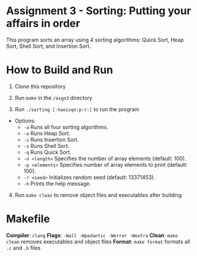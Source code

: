# Assignment 3 - Sorting: Putting your affairs in order

  

This program sorts an array using 4 sorting algorithms: Quick Sort, Heap Sort, Shell Sort, and Insertion Sort.

  

# How to Build and Run

  

1. Clone this repository

2. Run `make` in the `/asgn3` directory

3. Run `./sorting [-haeisqn:p:r:]` to run the program
- Options:
	- `-a` Runs all four sorting algorithms.
	- `-e` Runs Heap Sort.
	- `-i` Runs Insertion Sort. 
	- `-s` Runs Shell Sort.
	- `-q` Runs Quick Sort.
	- `-n <length>` Specifies the number of array elements (default: 100).
	- `-p <elements>` Specifies number of array elements to print (default: 100).
	- `-r <seed>` Initializes random seed (default: 13371453).
	- `-h` Prints the help message. 

4.  Run `make clean` to remove object files and executables after building
# Makefile
**Compiler**: `clang` 
**Flags**: `-Wall -Wpedantic -Werror -Wextra`
**Clean**: `make clean` removes executables and object files
**Format**: `make format` formats all `.c` and `.h` files